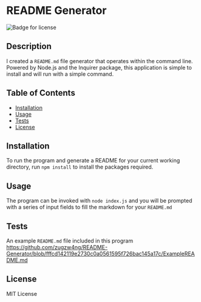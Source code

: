 # README Generator
![Badge for license](https://img.shields.io/github/license/zugzw4ng/README-Generator)

  ## Description 

I created a `README.md` file generator that operates within the command line. Powered by Node.js and the Inquirer package, this application is simple to install and will run with a simple command.


  ## Table of Contents
  * [Installation](#installation)
  * [Usage](#usage)
  * [Tests](#tests)
  * [License](#license)
  
  ## Installation
 
 To run the program and generate a README for your current working directory, run `npm install` to install the packages required.
  
  ## Usage 
  
The program can be invoked with `node index.js` and you will be prompted with a series of input fields to fill the markdown for your `README.md`  

  ## Tests
  
  An example `README.md` file included in this program
  https://github.com/zugzw4ng/README-Generator/blob/fffcd142119e2730c0a0561595f726bac145a17c/ExampleREADME.md
  
  ## License
  
  MIT License
